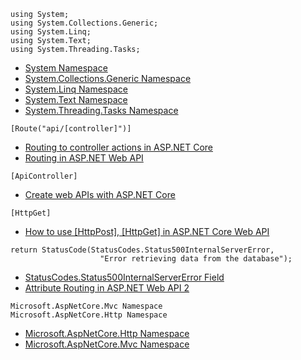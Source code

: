 ```
using System;
using System.Collections.Generic;
using System.Linq;
using System.Text;
using System.Threading.Tasks;
```
- [System Namespace](https://docs.microsoft.com/en-us/dotnet/api/system?view=net-6.0)
- [System.Collections.Generic Namespace](https://docs.microsoft.com/en-us/dotnet/api/system.collections.generic?view=net-6.0)
- [System.Linq Namespace](https://docs.microsoft.com/en-us/dotnet/api/system.linq?view=net-6.0)
- [System.Text Namespace](https://docs.microsoft.com/en-us/dotnet/api/system.text?view=net-6.0)
- [System.Threading.Tasks Namespace](https://docs.microsoft.com/en-us/dotnet/api/system.threading.tasks?view=net-6.0)


```
[Route("api/[controller]")]
```
- [Routing to controller actions in ASP.NET Core](https://docs.microsoft.com/en-us/aspnet/core/mvc/controllers/routing?view=aspnetcore-6.0)
- [Routing in ASP.NET Web API](https://docs.microsoft.com/en-us/aspnet/web-api/overview/web-api-routing-and-actions/routing-in-aspnet-web-api)

```
[ApiController]
```
- [Create web APIs with ASP.NET Core](https://docs.microsoft.com/en-us/aspnet/core/web-api/?view=aspnetcore-6.0)

```
[HttpGet]
```
- [How to use [HttpPost], [HttpGet] in ASP.NET Core Web API](https://docs.microsoft.com/en-us/answers/questions/497278/how-to-use-httppost-httpget-in-aspnet-core-web-api.html)

```
return StatusCode(StatusCodes.Status500InternalServerError, 
                    "Error retrieving data from the database");
```
- [StatusCodes.Status500InternalServerError Field](https://docs.microsoft.com/en-us/dotnet/api/microsoft.aspnetcore.http.statuscodes.status500internalservererror?view=aspnetcore-6.0)
- [Attribute Routing in ASP.NET Web API 2](https://docs.microsoft.com/en-us/aspnet/web-api/overview/web-api-routing-and-actions/attribute-routing-in-web-api-2)

```
Microsoft.AspNetCore.Mvc Namespace
Microsoft.AspNetCore.Http Namespace
```
- [Microsoft.AspNetCore.Http Namespace](https://docs.microsoft.com/en-us/dotnet/api/microsoft.aspnetcore.http?view=aspnetcore-6.0)
- [Microsoft.AspNetCore.Mvc Namespace](https://docs.microsoft.com/en-us/dotnet/api/microsoft.aspnetcore.mvc?view=aspnetcore-6.0)

